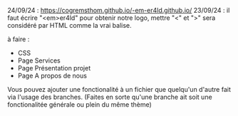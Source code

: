 24/09/24 : https://cogremsthom.github.io/-em-er4ld.github.io/
23/09/24 : il faut écrire "&lt;em&gt;er4ld" pour obtenir notre logo, mettre "<" et ">" sera considéré par HTML comme la vrai balise.

à faire :
+ CSS
+ Page Services
+ Page Présentation projet
+ Page A propos de nous

Vous pouvez ajouter une fonctionalité à un fichier que quelqu'un d'autre fait via l'usage des branches.
(Faites en sorte qu'une branche ait soit une fonctionalitée générale ou plein du même thème)
